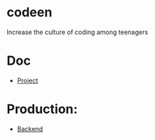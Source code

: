 # codeen

Increase the culture of coding among teenagers

# Doc

- [Project](doc/Project.md)

# Production:

- [Backend](http://codeen.herokuapp.com/)
